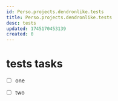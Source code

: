 ```yaml
---
id: Perso.projects.dendronlike.tests
title: Perso.projects.dendronlike.tests
desc: tests
updated: 1745170453139
created: 0
---
```

# tests tasks

* [ ] one
* [ ] two

